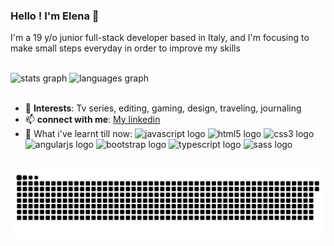 ### Hello ! I'm Elena 👋

I'm a 19 y/o junior full-stack developer based in Italy, and I'm focusing to make small steps everyday in order to improve my skills

<br>

<div>
  <img src="https://github-readme-stats.vercel.app/api?username=elekekic&hide_title=false&hide_rank=false&show_icons=true&include_all_commits=true&count_private=true&disable_animations=false&theme=dracula&locale=en&hide_border=false" height="150" alt="stats graph"  />
  <img src="https://github-readme-stats.vercel.app/api/top-langs?username=elekekic&locale=en&hide_title=false&layout=compact&card_width=320&langs_count=5&theme=dracula&hide_border=false" height="150" alt="languages graph"  />
</div>
<br>

- 💌 **Interests**: Tv series, editing, gaming, design, traveling, journaling
- 📫 **connect with me**: <a href="https://www.linkedin.com/in/elena-kekic" target="_blank">  My linkedin </a>
- 📝 What i've learnt till now: <img src="https://cdn.jsdelivr.net/gh/devicons/devicon/icons/javascript/javascript-original.svg" height="20" alt="javascript logo"  /> <img src="https://cdn.jsdelivr.net/gh/devicons/devicon/icons/html5/html5-original.svg" height="20" alt="html5 logo"  /> <img src="https://cdn.jsdelivr.net/gh/devicons/devicon/icons/css3/css3-original.svg" height="20" alt="css3 logo"  /><img src="https://cdn.simpleicons.org/angular/DD0031" height="20" alt="angularjs logo"  /> <img src="https://cdn.jsdelivr.net/gh/devicons/devicon/icons/bootstrap/bootstrap-original.svg" height="20" alt="bootstrap logo"  /> <img src="https://cdn.simpleicons.org/typescript/3178C6" height="20" alt="typescript logo"  /> <img src="https://cdn.jsdelivr.net/gh/devicons/devicon/icons/sass/sass-original.svg" height="20" alt="sass logo"  />

<br clear="both">

<img src="https://raw.githubusercontent.com/elekekic/elekekic/output/snake.svg" alt="Snake animation" />

###
